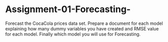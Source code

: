# Assignment-01-Forecasting-
Forecast the CocaCola prices data set. Prepare a document for each model explaining  how many dummy variables you have created and RMSE value for each model. Finally which model you will use for  Forecasting.
